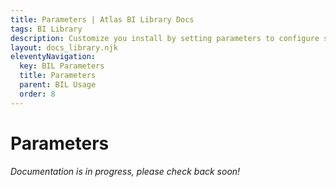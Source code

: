 ```yaml
---
title: Parameters | Atlas BI Library Docs
tags: BI Library
description: Customize you install by setting parameters to configure search, add global site messages, set documentation options and more!
layout: docs_library.njk
eleventyNavigation:
  key: BIL Parameters
  title: Parameters
  parent: BIL Usage
  order: 8
---
```


# Parameters

*Documentation is in progress, please check back soon!*
